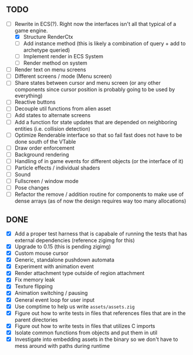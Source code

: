 <!--This is a list of to dos so I don't lose track of what I am doing. 
Some of these are not strictly related to the project (e.g. it could be zig related)-->

## TODO
- [ ] Rewrite in ECS(?). Right now the interfaces isn't all that typical of a game engine. 
    - [x] Structure RenderCtx
    - [ ] Add instance method (this is likely a combination of query + add to archetype queried)
    - [ ] Implement render in ECS System
    - [ ] Render method on system
- [ ] Render text on menu screens 
- [ ] Different screens / mode (Menu screen)
- [ ] Share states between cursor and menu screen (or any other components since cursor position is probably going to be used by everything)
- [ ] Reactive buttons
- [ ] Decouple util functions from alien asset
- [ ] Add states to alternate screens
- [ ] Add a function for state updates that are depended on neighboring entities (i.e. collision detection)
- [ ] Optimize Renderable interface so that so fail fast does not have to be done south of the VTable
- [ ] Draw order enforcement
- [ ] Background rendering
- [ ] Handling of in game events for different objects (or the interface of it)
- [ ] Particle effects / individual shaders
- [ ] Sound
- [ ] Fullscreen / window mode
- [ ] Pose changes
- [ ] Refactor the remove / addition routine for components to make use of dense arrays (as of now the design requires way too many allocations)

## DONE
- [x] Add a proper test harness that is capabale of running the tests that has external dependencies (reference zigimg for this)
- [x] Upgrade to 0.15 (this is pending zigimg)
- [x] Custom mouse cursor
- [x] Generic, standalone pushdown automata
- [x] Experiment with animation event
- [x] Render attachment type outside of region attachment 
- [x] Fix memory leak
- [x] Texture flipping
- [x] Animation switching / pausing
- [x] General event loop for user input
- [x] Use comptime to help us write `assets/assets.zig`
- [x] Figure out how to write tests in files that references files that are in the parent directories
- [x] Figure out how to write tests in files that utilizes C imports
- [x] Isolate common functions from objects and put them in util
- [x] Investigate into embedding assets in the binary so we don't have to mess around with paths during runtime
